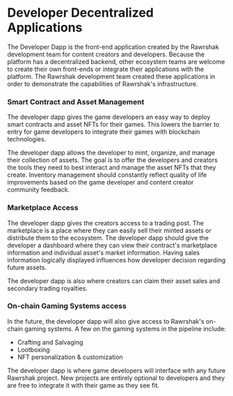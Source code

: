 # Developer Decentralized Applications

The Developer Dapp is the front-end application created by the Rawrshak development team for content creators and developers. Because the platform has a decentralized backend, other ecosystem teams are welcome to create their own front-ends or integrate their applications with the platform. The Rawrshak development team created these applications in order to demonstrate the capabilities of Rawrshak's infrastructure.

### Smart Contract and Asset Management

The developer dapp gives the game developers an easy way to deploy smart contracts and asset NFTs for their games. This lowers the barrier to entry for game developers to integrate their games with blockchain technologies.&#x20;

The developer dapp allows the developer to mint, organize, and manage their collection of assets. The goal is to offer the developers and creators the tools they need to best interact and manage the asset NFTs that they create. Inventory management should constantly reflect quality of life improvements based on the game developer and content creator community feedback.  &#x20;

### Marketplace Access

The developer dapp gives the creators access to a trading post. The marketplace is a place where they can easily sell their minted assets or distribute them to the ecosystem. The developer dapp should give the developer a dashboard where they can view their contract's marketplace information and individual asset's market information. Having sales information logically displayed influences how developer decision regarding future assets.&#x20;

The developer dapp is also where creators can claim their asset sales and secondary trading royalties.&#x20;

### On-chain Gaming Systems access

In the future, the developer dapp will also give access to Rawrshak's on-chain gaming systems. A few on the gaming systems in the pipeline include:

* Crafting and Salvaging
* Lootboxing
* NFT personalization & customization

The developer dapp is where game developers will interface with any future Rawrshak project. New projects are entirely optional to developers and they are free to integrate it with their game as they see fit.&#x20;
